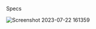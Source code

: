 Specs

![Screenshot 2023-07-22 161359](https://github.com/CoolBoinne/Bug-report-Drivers/assets/140134717/dd50b322-e624-4fd6-bdb1-ee08d2339c75)

